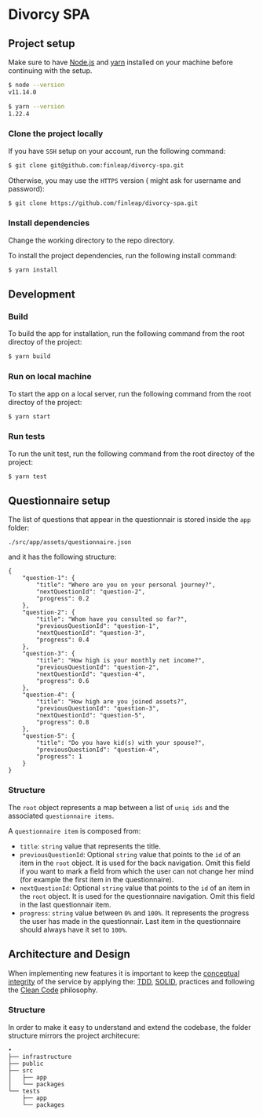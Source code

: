 # Divorcy SPA

## Project setup

Make sure to have [Node.js](https://nodejs.org) and [yarn](https://yarnpkg.com) installed on your machine before continuing with the setup.

```bash
$ node --version
v11.14.0

$ yarn --version
1.22.4
```

### Clone the project locally

If you have `SSH` setup on your account, run the following command:

```bash
$ git clone git@github.com:finleap/divorcy-spa.git
```

Otherwise, you may use the `HTTPS` version ( might ask for username and password):

```bash
$ git clone https://github.com/finleap/divorcy-spa.git
```

### Install dependencies

Change the working directory to the repo directory.

To install the project dependencies, run the following install command:

```bash
$ yarn install
```

## Development

### Build

To build the app for installation, run the following command from the root directoy of the project:

```bash
$ yarn build
```

### Run on local machine

To start the app on a local server, run the following command from the root directoy of the project:

```bash
$ yarn start
```

### Run tests

To run the unit test, run the following command from the root directoy of the project:

```bash
$ yarn test
```

## Questionnaire setup

The list of questions that appear in the questionnair is stored inside the `app` folder:

```
./src/app/assets/questionnaire.json
```

and it has the following structure:

```
{
    "question-1": {
        "title": "Where are you on your personal journey?",
        "nextQuestionId": "question-2",
        "progress": 0.2
    },
    "question-2": {
        "title": "Whom have you consulted so far?",
        "previousQuestionId": "question-1",
        "nextQuestionId": "question-3",
        "progress": 0.4
    },
    "question-3": {
        "title": "How high is your monthly net income?",
        "previousQuestionId": "question-2",
        "nextQuestionId": "question-4",
        "progress": 0.6
    },
    "question-4": {
        "title": "How high are you joined assets?",
        "previousQuestionId": "question-3",
        "nextQuestionId": "question-5",
        "progress": 0.8
    },
    "question-5": {
        "title": "Do you have kid(s) with your spouse?",
        "previousQuestionId": "question-4",
        "progress": 1
    }
}
```

### Structure

The `root` object represents a map between a list of `uniq ids` and the associated `questionnaire items`.

A `questionnaire item` is composed from:

- `title`: `string` value that represents the title.
- `previousQuestionId`: Optional `string` value that points to the `id` of an item in the `root` object. It is used for the back navigation. Omit this field if you want to mark a field from which the user can not change her mind (for example the first item in the questionnaire).
- `nextQuestionId`: Optional `string` value that points to the `id` of an item in the `root` object. It is used for the questionnaire navigation. Omit this field in the last questionnair item.
- `progress`: `string` value between `0%` and `100%`. It represents the progress the user has made in the questionnair. Last item in the questionnaire should always have it set to `100%`.

## Architecture and Design

When implementing new features it is important to keep the [conceptual integrity](https://architecture.typepad.com/architecture_blog/2011/10/the-importance-of-conceptual-integrity.html) of the service by applying the: [TDD](https://en.wikipedia.org/wiki/Test-driven_development), [SOLID](https://en.wikipedia.org/wiki/SOLID), practices and following the [Clean Code](https://gist.github.com/wojteklu/73c6914cc446146b8b533c0988cf8d29) philosophy.

### Structure

In order to make it easy to understand and extend the codebase, the folder structure mirrors the project architecure:

```
•
├── infrastructure
├── public
├── src
│   ├── app
│   └── packages
└── tests
    ├── app
    └── packages
```
